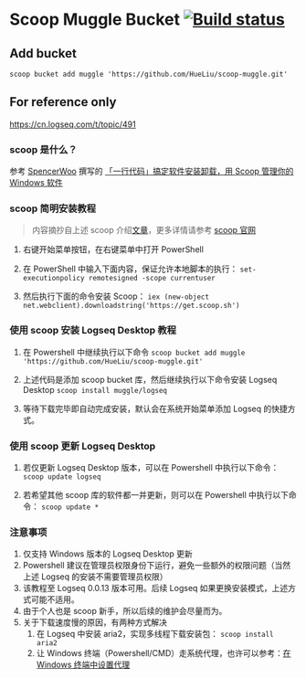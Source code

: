 # Scoop Muggle Bucket [![Build status](https://ci.appveyor.com/api/projects/status/eiyp2qhs11n83jo0/branch/master?svg=true)](https://ci.appveyor.com/project/Hue/scoop-muggle/branch/master)

## Add bucket

`scoop bucket add muggle 'https://github.com/HueLiu/scoop-muggle.git'`

## For reference only

https://cn.logseq.com/t/topic/491

### scoop 是什么？
参考 [SpencerWoo](https://sspai.com/u/spencerwoo/updates) 撰写的 [「一行代码」搞定软件安装卸载，用 Scoop 管理你的 Windows 软件](https://sspai.com/post/52496) 

### scoop 简明安装教程
> 内容摘抄自上述 scoop 介绍[文章](https://sspai.com/post/52496)，更多详情请参考 [scoop 官网](https://scoop.sh/)

1. 右键开始菜单按钮，在右键菜单中打开 PowerShell 
2. 在 PowerShell 中输入下面内容，保证允许本地脚本的执行：
    `set-executionpolicy remotesigned -scope currentuser`

3. 然后执行下面的命令安装 Scoop：
    `iex (new-object net.webclient).downloadstring('https://get.scoop.sh')`

### 使用 scoop 安装 Logseq Desktop 教程
1. 在 Powershell 中继续执行以下命令
    `scoop bucket add muggle 'https://github.com/HueLiu/scoop-muggle.git'`

2. 上述代码是添加 scoop bucket 库，然后继续执行以下命令安装 Logseq Desktop
    `scoop install muggle/logseq`

3. 等待下载完毕即自动完成安装，默认会在系统开始菜单添加 Logseq 的快捷方式。

### 使用 scoop 更新 Logseq Desktop
1. 若仅更新 Logseq Desktop 版本，可以在 Powershell 中执行以下命令：
    `scoop update logseq`

2. 若希望其他 scoop 库的软件都一并更新，则可以在 Powershell 中执行以下命令：
    `scoop update *`

### 注意事项
1. 仅支持 Windows 版本的 Logseq Desktop 更新
2. Powershell 建议在管理员权限身份下运行，避免一些额外的权限问题（当然上述 Logseq 的安装不需要管理员权限）
3. 该教程至 Logseq 0.0.13 版本可用。后续 Logseq 如果更换安装模式，上述方式可能不适用。
4. 由于个人也是 scoop 新手，所以后续的维护会尽量而为。
5. 关于下载速度慢的原因，有两种方式解决
    1. 在 Logseq 中安装 aria2，实现多线程下载安装包： `scoop install aria2`
    2. 让 Windows 终端（Powershell/CMD）走系统代理，也许可以参考：[在 Windows 终端中设置代理](https://www.yixuju.cn/other/talking-about-proxy/)